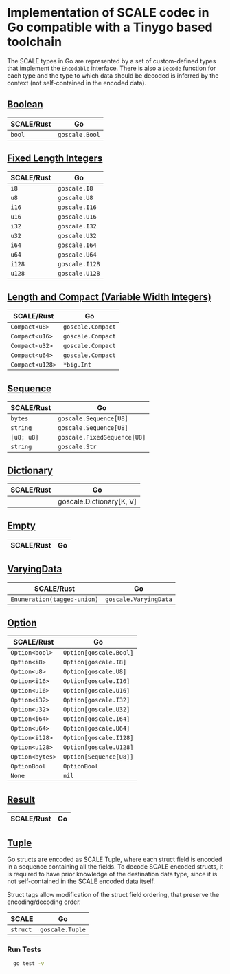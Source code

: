 # Implementation of SCALE codec in Go compatible with a Tinygo based toolchain

The SCALE types in Go are represented by a set of custom-defined types that implement the `Encodable` interface. There is also a `Decode` function for each type and the type to which data should be decoded is inferred by the context (not self-contained in the encoded data).


## [Boolean](https://github.com/LimeChain/goscale/blob/master/boolean.go)

| SCALE/Rust | Go                        |
|------------|---------------------------|
| `bool`     | `goscale.Bool`            |


## [Fixed Length Integers](https://github.com/LimeChain/goscale/blob/master/fixed_length.go)

| SCALE/Rust | Go                        |
|------------|---------------------------|
| `i8`       | `goscale.I8`              |
| `u8`       | `goscale.U8`              |
| `i16`      | `goscale.I16`             |
| `u16`      | `goscale.U16`             |
| `i32`      | `goscale.I32`             |
| `u32`      | `goscale.U32`             |
| `i64`      | `goscale.I64`             |
| `u64`      | `goscale.U64`             |
| `i128`     | `goscale.I128`            |
| `u128`     | `goscale.U128`            |


## [Length and Compact (Variable Width Integers)](https://github.com/LimeChain/goscale/blob/master/length_compact.go)

| SCALE/Rust      | Go                |
|-----------------|-------------------|
| `Compact<u8>`   | `goscale.Compact` |
| `Compact<u16>`  | `goscale.Compact` |
| `Compact<u32>`  | `goscale.Compact` |
| `Compact<u64>`  | `goscale.Compact` |
| `Compact<u128>` | `*big.Int`        |



## [Sequence](https://github.com/LimeChain/goscale/blob/master/sequence.go)

| SCALE/Rust | Go                          |
|------------|-----------------------------|
| `bytes`    | `goscale.Sequence[U8]`      |
| `string`   | `goscale.Sequence[U8]`      |
| `[u8; u8]` | `goscale.FixedSequence[U8]` |
| `string`   | `goscale.Str`               |


## [Dictionary](https://github.com/LimeChain/goscale/blob/master/dictionary.go)

| SCALE/Rust         | Go                       |
| ------------------ | ------------------------ |
|                    | goscale.Dictionary[K, V] |


## [Empty](https://github.com/LimeChain/goscale/blob/master/empty.go)

| SCALE/Rust         | Go                       |
| ------------------ | ------------------------ |


## [VaryingData](https://github.com/LimeChain/goscale/blob/master/varying_data.go)

| SCALE/Rust                   | Go                    |
|------------------------------|-----------------------|
| `Enumeration(tagged-union)`  | `goscale.VaryingData` |


## [Option](https://github.com/LimeChain/goscale/blob/master/option.go)

| SCALE/Rust         | Go                       |
| ------------------ | ------------------------ |
| `Option<bool>`     | `Option[goscale.Bool]`   |
| `Option<i8>`       | `Option[goscale.I8]`     |
| `Option<u8>`       | `Option[goscale.U8]`     |
| `Option<i16>`      | `Option[goscale.I16]`    |
| `Option<u16>`      | `Option[goscale.U16]`    |
| `Option<i32>`      | `Option[goscale.I32]`    |
| `Option<u32>`      | `Option[goscale.U32]`    |
| `Option<i64>`      | `Option[goscale.I64]`    |
| `Option<u64>`      | `Option[goscale.U64]`    |
| `Option<i128>`     | `Option[goscale.I128]`   |
| `Option<u128>`     | `Option[goscale.U128]`   |
| `Option<bytes>`    | `Option[Sequence[U8]]`   |
| `OptionBool`       | `OptionBool`             |
| `None`             | `nil`                    |


## [Result](https://github.com/LimeChain/goscale/blob/master/result.go)

| SCALE/Rust         | Go                       |
| ------------------ | ------------------------ |



## [Tuple](https://github.com/LimeChain/goscale/blob/master/tuple.go)

Go structs are encoded as SCALE Tuple, where each struct field is encoded in a sequence containing all the fields.
To decode SCALE encoded structs, it is required to have prior knowledge of the destination data type, since it is not self-contained in the SCALE encoded data itself.

Struct tags allow modification of the struct field ordering, that preserve the encoding/decoding order.

| SCALE      | Go                        |
|------------|---------------------------|
| `struct`   | `goscale.Tuple`           |


### Run Tests

```sh
  go test -v
```